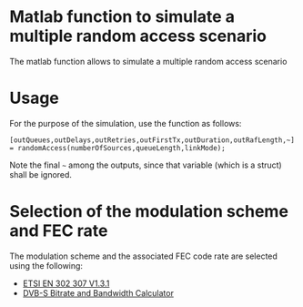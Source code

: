 # Matlab function to simulate a multiple random access scenario
The matlab function allows to simulate a multiple random access scenario

# Usage
For the purpose of the simulation, use the function as follows:
```
[outQueues,outDelays,outRetries,outFirstTx,outDuration,outRafLength,~] = randomAccess(numberOfSources,queueLength,linkMode);
```
Note the final `~` among the outputs, since that variable (which is a struct) shall be ignored.

# Selection of the modulation scheme and FEC rate
The modulation scheme and the associated FEC code rate are selected using the following:
* [ETSI EN 302 307 V1.3.1](http://www.etsi.org/deliver/etsi_en/302300_302399/302307/01.03.01_20/en_302307v010301a.pdf)
* [DVB-S Bitrate and Bandwidth Calculator](http://www.satbroadcasts.com/DVB-S_Bitrate_and_Bandwidth_Calculator.html)
